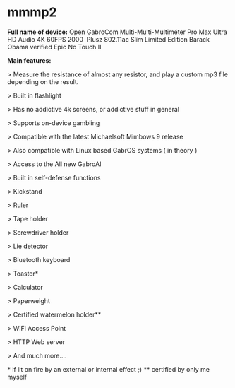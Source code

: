 # mmmp2

**Full name of device:**
Open GabroCom Multi-Multi-Multiméter Pro Max Ultra HD Audio 4K 60FPS 2000  Plusz 802.11ac Slim Limited Edition Barack Obama verified Epic No Touch II

**Main features:**


\> Measure the resistance of almost any resistor, and play a custom mp3 file depending on the result.

\> Built in flashlight

\> Has no addictive 4k screens, or addictive stuff in general

\> Supports on-device gambling

\> Compatible with the latest Michaelsoft Mimbows 9 release

\> Also compatible with Linux based GabrOS systems ( in theory )

\> Access to the All new GabroAI 

\> Built in self-defense functions

\> Kickstand

\> Ruler

\> Tape holder

\> Screwdriver holder

\> Lie detector

\> Bluetooth keyboard

\> Toaster\*

\> Calculator

\> Paperweight

\> Certified watermelon holder\*\*

\> WiFi Access Point

\> HTTP Web server

\> And much more....




\* if lit on fire by an external or internal effect ;)
\*\* certified by only me myself